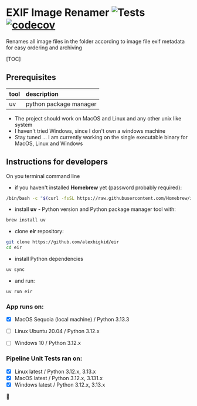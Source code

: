 # EXIF Image Renamer ![Tests](https://github.com/alexbigkid/eir/actions/workflows/pipeline.yml/badge.svg) [![codecov](https://codecov.io/gh/alexbigkid/eir/branch/master/graph/badge.svg)](https://codecov.io/gh/alexbigkid/eir)
Renames all image files in the folder according to image file exif metadata for easy ordering and archiving

[TOC]


## Prerequisites

| tool | description                                        |
| :--- | :------------------------------------------------- |
| uv   | python package manager                             |

- The project should work on MacOS and Linux and any other unix like system
- I haven't tried Windows, since I don't own a windows machine
- Stay tuned ... I am currently working on the single executable binary for MacOS, Linux and Windows


## Instructions for developers

On you terminal command line
- if you haven't installed <b>Homebrew</b> yet (password probably required):
```bash
/bin/bash -c "$(curl -fsSL https://raw.githubusercontent.com/Homebrew/install/HEAD/install.sh)"
```
- install <b>uv</b> - Python version and Python package manager tool with:
```bash
brew install uv
```
- clone <b>eir</b> repository:
```bash
git clone https://github.com/alexbigkid/eir
cd eir
```
- install Python dependencies
```bash
uv sync
```
- and run:
```bash
uv run eir
```



### App runs on:
- [x] MacOS Sequoia (local machine) / Python 3.13.3
- [ ] Linux Ubuntu 20.04  / Python 3.12.x
- [ ] Windows 10 / Python 3.12.x


### Pipeline Unit Tests ran on:
- [x] Linux latest / Python 3.12.x, 3.13.x
- [x] MacOS latest / Python 3.12.x, 3.131.x
- [x] Windows latest / Python 3.12.x, 3.13.x

:checkered_flag:
